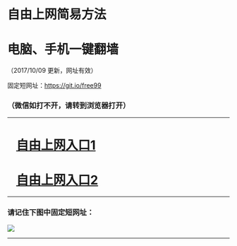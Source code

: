﻿# 自由上网简易方法

# 电脑、手机一键翻墙

（2017/10/09 更新，网址有效）

固定短网址：https://git.io/free99

### （微信如打不开，请转到浏览器打开）


***





# &nbsp;&nbsp; <a href="http://ft785057.fwq-tz-1001.info/fwqtz01.html?t=10090012938 " target="_blank">自由上网入口1</a>
# &nbsp;&nbsp; <a href="http://ft3064112519.fwq-tz-1002.info/fwqtz02.html?t=10090015278 " target="_blank">自由上网入口2</a>
***

### 请记住下图中固定短网址：

<img src="https://s3-us-west-2.amazonaws.com/fwq-1001/yjfq-20170905okok.png" /> 


***

